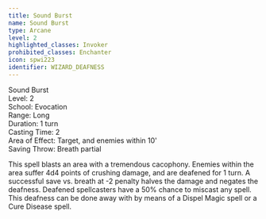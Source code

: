 ```yaml
---
title: Sound Burst
name: Sound Burst
type: Arcane
level: 2
highlighted_classes: Invoker
prohibited_classes: Enchanter
icon: spwi223
identifier: WIZARD_DEAFNESS
---
```

Sound Burst  
Level: 2  
School: Evocation  
Range: Long  
Duration: 1 turn  
Casting Time: 2  
Area of Effect: Target, and enemies within 10'  
Saving Throw: Breath partial  
  
This spell blasts an area with a tremendous cacophony. Enemies within the area suffer 4d4 points of crushing damage, and are deafened for 1 turn. A successful save vs. breath at -2 penalty halves the damage and negates the deafness. Deafened spellcasters have a 50% chance to miscast any spell. This deafness can be done away with by means of a Dispel Magic spell or a Cure Disease spell.  
